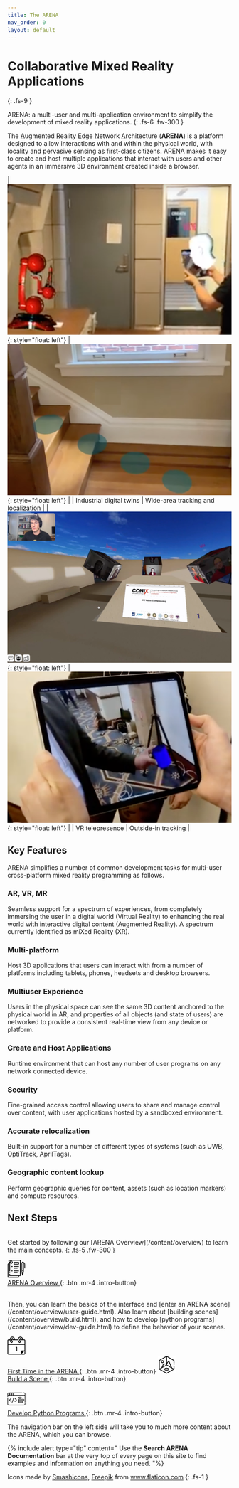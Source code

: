 ```yaml
---
title: The ARENA
nav_order: 0
layout: default
---
```


# Collaborative Mixed Reality Applications
{: .fs-9 }

ARENA: a multi-user and multi-application environment to simplify the development of mixed reality applications.
{: .fs-6 .fw-300 }

The <u>A</u>ugmented <u>R</u>eality <u>E</u>dge <u>N</u>etwork <u>A</u>rchitecture (<b>ARENA</b>) is a platform designed to allow interactions with and within the physical world, with locality and pervasive sensing as first-class citizens. ARENA makes it easy to create and host multiple applications that interact with users and other agents in an immersive 3D environment created inside a browser.

| ![img](assets/img/intro/robot-arm.png){: style="float: left"} | ![img](assets/img/intro/path-markers.png){: style="float: left"} |
| Industrial digital twins | Wide-area tracking and localization |
| ![img](assets/img/intro/vr-conference.png){: style="float: left"} | ![img](assets/img/intro/pvr.png){: style="float: left"} |
| VR telepresence | Outside-in tracking |

## Key Features

ARENA simplifies a number of common development tasks for multi-user cross-platform mixed reality programming as follows.

### AR, VR, MR
Seamless support for a spectrum of experiences, from completely immersing the user in a digital world (Virtual Reality) to enhancing the real world with interactive digital content (Augmented Reality). A spectrum currently identified as miXed Reality (XR).

### Multi-platform
Host 3D applications that users can interact with from a number of platforms including tablets, phones, headsets and desktop browsers.

### Multiuser Experience
Users in the physical space can see the same 3D content anchored to the physical world in AR, and properties of all objects (and state of users) are networked to provide a consistent real-time view from any device or platform.

### Create and Host Applications
Runtime environment that can host any number of user programs on any network connected device.

### Security
Fine-grained access control allowing users to share and manage control over content, with user applications hosted by a sandboxed environment.

### Accurate relocalization
Built-in support for a number of different types of systems (such as UWB, OptiTrack, AprilTags).

### Geographic content lookup
Perform geographic queries for content, assets (such as location markers) and compute resources.

## Next Steps

<br/>
Get started by following our [ARENA Overview](/content/overview) to learn the main concepts.
{: .fs-5 .fw-300 }

[ <img src="/assets/img/icons/report.svg" width="40"/> <br/>ARENA Overview ](/content/overview){: .btn .mr-4  .intro-button}

<br/>
Then, you can learn the basics of the interface and [enter an ARENA scene](/content/overview/user-guide.html). Also learn about [building scenes](/content/overview/build.html), and how to develop [python programs](/content/overview/dev-guide.html) to define the behavior of your scenes.


[ <img src="/assets/img/icons/first-time.svg" width="40"/> <br/>First Time in the ARENA ](/content/overview/user-guide.html){: .btn .mr-4 .intro-button}
[ <img src="/assets/img/icons/scene.svg" width="40"/> <br/>Build a Scene ](/content/overview/build.html){: .btn .mr-4 .intro-button}
<br/><br/>
[ <img src="/assets/img/icons/code.svg" width="40"/> <br/>Develop Python Programs ](/content/overview/dev-guide.html){: .btn .mr-4 .intro-button}

The navigation bar on the left side will take you to much more content about the ARENA, which you can browse.

{% include alert type="tip" content="
Use the **Search ARENA Documentation** bar at the very top of every page on this site to find examples and information on anything you need.
"%}

<!-- ## Video
<figure class="video_container">
<iframe width="560" height="315" src="https://www.youtube.com/embed/zNLL9AbruKQ" frameborder="0" allow="accelerometer; autoplay; clipboard-write; encrypted-media; gyroscope; picture-in-picture" allowfullscreen></iframe>
</figure> -->


Icons made by <a href="https://www.flaticon.com/authors/smashicons" title="Smashicons">Smashicons</a>, <a href="https://www.freepik.com" title="Freepik">Freepik</a> from <a href="https://www.flaticon.com/" title="Flaticon">www.flaticon.com</a>
{: .fs-1 }
